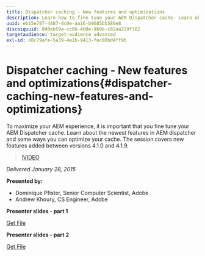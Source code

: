 ```yaml
---
title: Dispatcher caching - New features and optimizations
description: Learn how to fine tune your AEM Dispatcher cache. Learn about the newest features in AEM dispatcher and some ways you can optimize your cache. The session covers new features added between versions 4.1.0 and 4.1.9.
uuid: eb15e787-4487-4c0e-aa16-b9685bb580e8
discoiquuid: 0d0eb59a-cc06-4b0e-960b-c82aa229f382
targetaudience: target-audience advanced
exl-id: d8c79afe-5a39-4e1b-9413-fec80bd4ff9b
---
```

# Dispatcher caching - New features and optimizations{#dispatcher-caching-new-features-and-optimizations}

To maximize your AEM experience, it is important that you fine tune your AEM Dispatcher cache. Learn about the newest features in AEM dispatcher and some ways you can optimize your cache. The session covers new features added between versions 4.1.0 and 4.1.9.

>[!VIDEO](https://video.tv.adobe.com/v/19378/?quality=9)

*Delivered January 28, 2015*

**Presented by:**

* Dominique Pfister, Senior Computer Scientist, Adobe
* Andrew Khoury, CS Engineer, Adobe

**Presenter slides - part 1**

[Get File](assets/aemgems-dispatcher-caching-part1-jan-28-2015.pdf)

**Presenter slides - part 2**

[Get File](assets/aemgems-dispatcher-caching-part2-jan-28-2015.pdf)
<!--
[Get back to the Overview](https://helpx.adobe.com/experience-manager/kt/eseminars/gems/aem-index.html)
-->
